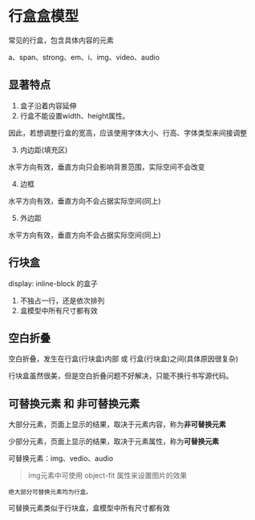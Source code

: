 # 行盒盒模型

常见的行盒，包含具体内容的元素

a、span、strong、em、i、img、video、audio

## 显著特点

1. 盒子沿着内容延伸
2. 行盒不能设置width、height属性。

因此，若想调整行盒的宽高，应该使用字体大小、行高、字体类型来间接调整

3. 内边距(填充区)

水平方向有效，垂直方向只会影响背景范围，实际空间不会改变

4. 边框

水平方向有效，垂直方向不会占据实际空间(同上)

5. 外边距

水平方向有效，垂直方向不会占据实际空间(同上)

## 行块盒

display: inline-block   的盒子

1. 不独占一行，还是依次排列
2. 盒模型中所有尺寸都有效

## 空白折叠

空白折叠，发生在行盒(行块盒)内部 或 行盒(行块盒)之间(具体原因很复杂)

行块盒虽然很美，但是空白折叠问题不好解决，只能不换行书写源代码。

## 可替换元素 和 非可替换元素

大部分元素，页面上显示的结果，取决于元素内容，称为**非可替换元素**

少部分元素，页面上显示的结果，取决于元素属性，称为**可替换元素**

可替换元素：img、vedio、audio

>img元素中可使用 object-fit 属性来设置图片的效果

`绝大部分可替换元素均为行盒。`

可替换元素类似于行块盒，盒模型中所有尺寸都有效

